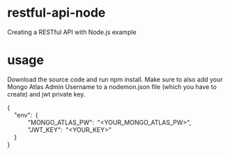 # restful-api-node
Creating a RESTful API with Node.js example

# usage
Download the source code and run npm install.
Make sure to also add your Mongo Atlas Admin Username to a nodemon.json file (which you have to create) and jwt private key.

{  
&nbsp;&nbsp;&nbsp;&nbsp;"env":&nbsp;&nbsp;{  
&nbsp;&nbsp;&nbsp;&nbsp;&nbsp;&nbsp;&nbsp;&nbsp;&nbsp;&nbsp;&nbsp;&nbsp;"MONGO_ATLAS_PW":&nbsp;&nbsp;"<YOUR_MONGO_ATLAS_PW>",  
&nbsp;&nbsp;&nbsp;&nbsp;&nbsp;&nbsp;&nbsp;&nbsp;&nbsp;&nbsp;&nbsp;&nbsp;"JWT_KEY":&nbsp;&nbsp;"<YOUR_KEY>"  
&nbsp;&nbsp;&nbsp;&nbsp;}  
}
